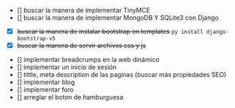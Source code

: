 * [] buscar la manera de implementar TinyMCE
* [] buscar la manera de implementar MongoDB Y SQLite3 con Django 
* [X] ~~buscar la manera de instalar bootstrap en templates~~ `py install django-bootstrap-v5`
* [X] ~~buscar la manera de servir archivos css y js~~
* [] implementar breadcrumps en la web dinámico 
* [] implementar un inicio de sesión 
* [] tittle, meta description de las paginas (buscar más propiedades SEO) 
* [] implementar blog
* [] implementar foro 
* [] arreglar el boton de hamburguesa